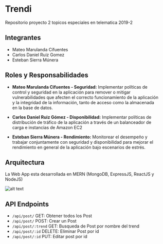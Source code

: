 # Trendi

Repositorio proyecto 2 topicos especiales en telematica 2019-2

## Integrantes

- Mateo Marulanda Cifuentes
- Carlos Daniel Ruiz Gomez
- Esteban Sierra Múnera

## Roles y Responsabilidades

- **Mateo Marulanda Cifuentes - Seguridad:** Implementar políticas de control y seguridad en la aplicación para remover o mitigar vulnerabilidades que afecten el correcto funcionamiento de la aplicación y la integridad de la información, tanto de acceso como la almacenada en la base de datos.

- **Carlos Daniel Ruiz Gómez - Disponibilidad:** Implementar políticas de distribución de tráfico de la aplicación a través de un balanceador de carga e instancias de Amazon EC2

- **Esteban Sierra Múnera - Rendimiento:** Monitorear el desempeño y trabajar conjuntamente con seguridad y disponibilidad para mejorar el rendimiento en general de la aplicación bajo escenarios de estrés.

## Arquitectura

La Web App esta desarrollada en MERN (MongoDB, ExpressJS, ReactJS y NodeJS)

![alt text](https://miro.medium.com/max/1300/1*FVtCyRdJ6KOr4YswTtwMeA.jpeg "MERN LOGO")

## API Endpoints

- `/api/post/` GET: Obtener todos los Post
- `/api/post/` POST: Crear un Post
- `/api/post/:trend` GET: Busqueda de Post por nombre del trend
- `/api/post/:id` DELETE: Eliminar Post por id
- `/api/post/:id` PUT: Editar post por id
